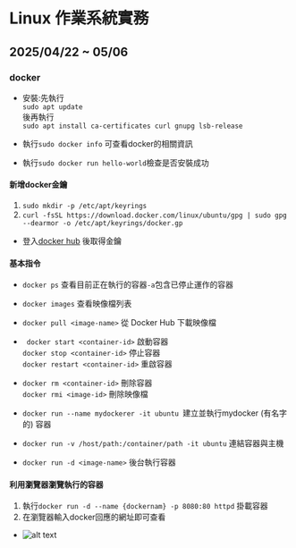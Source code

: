 # Linux 作業系統實務 

## 2025/04/22 ~ 05/06

### docker
+ 安裝:先執行  
`sudo apt update`  
後再執行  
`sudo apt install ca-certificates curl gnupg lsb-release` 

+ 執行`sudo docker info` 可查看docker的相關資訊
+ 執行`sudo docker run hello-world`檢查是否安裝成功

#### 新增docker金鑰
1. `sudo mkdir -p /etc/apt/keyrings`
2. `curl -fsSL https://download.docker.com/linux/ubuntu/gpg | sudo gpg --dearmor -o /etc/apt/keyrings/docker.gp`
+ 登入[docker hub](https://docs.docker.com/engine/install/ubuntu/ "Title") 後取得金鑰
#### 基本指令
+ `docker ps` 查看目前正在執行的容器`-a`包含已停止運作的容器

+ `docker images` 查看映像檔列表

+ `docker pull <image-name>` 從 Docker Hub 下載映像檔  

+ ` docker start <container-id>` 啟動容器  
  `docker stop <container-id>` 停止容器  
  `docker restart <container-id>` 重啟容器  

+ `docker rm <container-id>` 刪除容器  
  `docker rmi <image-id>` 刪除映像檔 

+ `docker run --name mydockerer -it ubuntu `建立並執行mydocker (有名字的) 容器
   
+ `docker run -v /host/path:/container/path -it ubuntu` 連結容器與主機

+ `docker run -d <image-name>` 後台執行容器
#### 利用瀏覽器瀏覽執行的容器
1.  執行`docker run -d --name {dockernam} -p 8080:80 httpd` 掛載容器
2.  在瀏覽器輸入docker回應的網址即可查看
+ ![alt text](/ubuntu_vt/筆記/20250422_docker/image-1.png)
